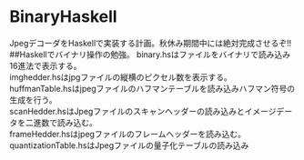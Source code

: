# BinaryHaskell
JpegデコーダをHaskellで実装する計画。秋休み期間中には絶対完成させるぞ!!
##Haskellでバイナリ操作の勉強。
binary.hsはファイルをバイナリで読み込み16進法で表示する。  
imghedder.hsはjpgファイルの縦横のピクセル数を表示する。  
huffmanTable.hsはjpegファイルのハフマンテーブルを読み込みハフマン符号の生成を行う。  
scanHedder.hsはJpegファイルのスキャンヘッダーの読み込みとイメージデータを二進数で読み込む。  
frameHedder.hsはjpegファイルのフレームヘッダーを読み込む。  
quantizationTable.hsはJpegファイルの量子化テーブルの読み込み

